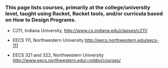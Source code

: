 ### This page lists courses, primarily at the college/university level, taught using Racket, Racket tools, and/or curricula based on How to Design Programs.

* C211, Indiana University, http://www.cs.indiana.edu/classes/c211/

* EECS 111, Northwestern University http://eecs.northwestern.edu/eecs-111
* EECS 321 and 322, Northwestern University http://www.eecs.northwestern.edu/~robby/courses/
